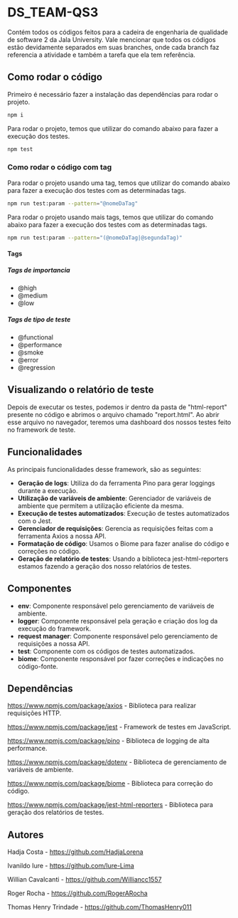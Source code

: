 # DS_TEAM-QS3
Contém todos os códigos feitos para a cadeira de engenharia de qualidade de software 2 da Jala University. Vale mencionar que todos os códigos estão devidamente separados em suas branches, onde cada branch faz referencia a atividade e também a tarefa que ela tem referência.

## Como rodar o código

Primeiro é necessário fazer a instalação das dependências para rodar o projeto.
```bash
npm i
```

Para rodar o projeto, temos que utilizar do comando abaixo para fazer a execução dos testes.
```bash
npm test
```
### Como rodar o código com tag
Para rodar o projeto usando uma tag, temos que utilizar do comando abaixo para fazer a execução dos testes com as determinadas tags.
```bash
npm run test:param --pattern="@nomeDaTag"
```

Para rodar o projeto usando mais tags, temos que utilizar do comando abaixo para fazer a execução dos testes com as determinadas tags.
```bash
npm run test:param --pattern="(@nomeDaTag|@segundaTag)"
```

#### Tags

##### Tags de importancia
- @high
- @medium
- @low

##### Tags de tipo de teste
- @functional
- @performance
- @smoke
- @error
- @regression

## Visualizando o relatório de teste
Depois de executar os testes, podemos ir dentro da pasta de "html-report" presente no código e abrimos o arquivo chamado "report.html". Ao abrir esse arquivo no navegador, teremos uma dashboard dos nossos testes feito no framework de teste.


## Funcionalidades
As principais funcionalidades desse framework, são as seguintes:
- **Geração de logs**: Utiliza do da ferramenta Pino para gerar loggings durante a execução.
- **Utilização de variáveis de ambiente**: Gerenciador de variáveis de ambiente que permitem a utilização eficiente da mesma.
- **Execução de testes automatizados**: Execução de testes automatizados com o Jest.
- **Gerenciador de requisições**: Gerencia as requisições feitas com a ferramenta Axios a nossa API.
- **Formatação de código**: Usamos o Biome para fazer analise do código e correções no código.
- **Geração de relatório de testes**: Usando a biblioteca jest-html-reporters estamos fazendo a geração dos nosso relatórios de testes.

## Componentes
- **env**: Componente responsável pelo gerenciamento de variáveis de ambiente.
- **logger**: Componente responsável pela geração e criação dos log da execução do framework.
- **request manager**: Componente responsável pelo gerenciamento de requisições a nossa API.
- **test**: Componente com os códigos de testes automatizados.
- **biome**: Componente responsável por fazer correções e indicações no código-fonte.

## Dependências

https://www.npmjs.com/package/axios - Biblioteca para realizar requisições HTTP.

https://www.npmjs.com/package/jest - Framework de testes em JavaScript.

https://www.npmjs.com/package/pino - Biblioteca de logging de alta performance.

https://www.npmjs.com/package/dotenv - Biblioteca de gerenciamento de variáveis de ambiente.

https://www.npmjs.com/package/biome - Biblioteca para correção do código.

https://www.npmjs.com/package/jest-html-reporters - Biblioteca para geração dos relatórios de testes.

## Autores

Hadja Costa - https://github.com/HadjaLorena

Ivanildo Iure - https://github.com/Iure-Lima

Willian Cavalcanti - https://github.com/Williancc1557

Roger Rocha - https://github.com/RogerARocha

Thomas Henry Trindade - https://github.com/ThomasHenry011
